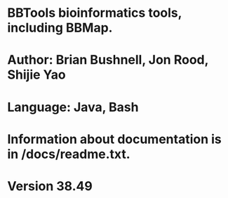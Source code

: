 # BBTools bioinformatics tools, including BBMap.
# Author: Brian Bushnell, Jon Rood, Shijie Yao
# Language: Java, Bash
# Information about documentation is in /docs/readme.txt.

# Version 38.49
